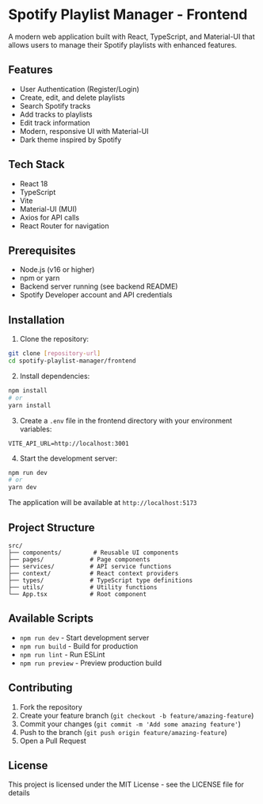# Spotify Playlist Manager - Frontend

A modern web application built with React, TypeScript, and Material-UI that allows users to manage their Spotify playlists with enhanced features.

## Features

- User Authentication (Register/Login)
- Create, edit, and delete playlists
- Search Spotify tracks
- Add tracks to playlists
- Edit track information
- Modern, responsive UI with Material-UI
- Dark theme inspired by Spotify

## Tech Stack

- React 18
- TypeScript
- Vite
- Material-UI (MUI)
- Axios for API calls
- React Router for navigation

## Prerequisites

- Node.js (v16 or higher)
- npm or yarn
- Backend server running (see backend README)
- Spotify Developer account and API credentials

## Installation

1. Clone the repository:
```bash
git clone [repository-url]
cd spotify-playlist-manager/frontend
```

2. Install dependencies:
```bash
npm install
# or
yarn install
```

3. Create a `.env` file in the frontend directory with your environment variables:
```env
VITE_API_URL=http://localhost:3001
```

4. Start the development server:
```bash
npm run dev
# or
yarn dev
```

The application will be available at `http://localhost:5173`

## Project Structure

```
src/
├── components/         # Reusable UI components
├── pages/             # Page components
├── services/          # API service functions
├── context/           # React context providers
├── types/             # TypeScript type definitions
├── utils/             # Utility functions
└── App.tsx            # Root component
```

## Available Scripts

- `npm run dev` - Start development server
- `npm run build` - Build for production
- `npm run lint` - Run ESLint
- `npm run preview` - Preview production build

## Contributing

1. Fork the repository
2. Create your feature branch (`git checkout -b feature/amazing-feature`)
3. Commit your changes (`git commit -m 'Add some amazing feature'`)
4. Push to the branch (`git push origin feature/amazing-feature`)
5. Open a Pull Request

## License

This project is licensed under the MIT License - see the LICENSE file for details
